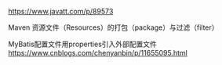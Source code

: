 

https://www.javatt.com/p/89573

Maven 资源文件（Resources）的打包（package）与过滤（filter）

MyBatis配置文件用properties引入外部配置文件 
https://www.cnblogs.com/chenyanbin/p/11655095.html

















